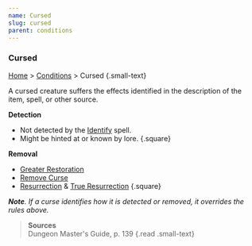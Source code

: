 ```yaml
---
name: Cursed
slug: cursed
parent: conditions
---
```

### Cursed
[Home](dm-operations-center) > [Conditions](conditions) > Cursed {.small-text}

A cursed creature suffers the effects identified in the description of the item, spell, or other source. 

**Detection**
- Not detected by the [Identify](/spell/identify) spell.
- Might be hinted at or known by lore.
{.square}

**Removal**
- [Greater Restoration](/spell/greater-restoration)
- [Remove Curse](/spell/remove-curse)
- [Resurrection](/spell/resurrection) & [True Resurrection](/spell/true-resurrection)
{.square}

***Note**. If a curse identifies how it is detected or removed, it overrides the rules above.*

> **Sources** <br/>
> Dungeon Master's Guide, p. 139
{.read .small-text}